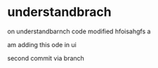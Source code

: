 # understandbrach

on understandbarnch code modified hfoisahgfs a


am adding this ode in ui


second commit via branch
